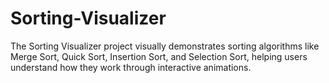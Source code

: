 # Sorting-Visualizer
The Sorting Visualizer project visually demonstrates sorting algorithms like Merge Sort, Quick Sort, Insertion Sort, and Selection Sort, helping users understand how they work through interactive animations.
